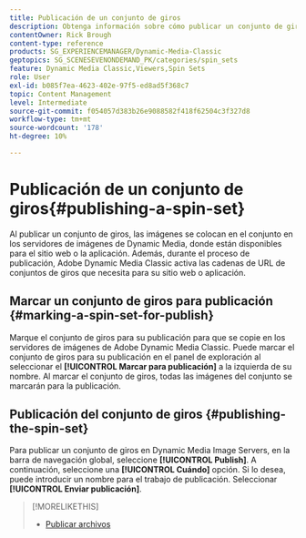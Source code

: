 ```yaml
---
title: Publicación de un conjunto de giros
description: Obtenga información sobre cómo publicar un conjunto de giros desde Adobe Dynamic Media Classic.
contentOwner: Rick Brough
content-type: reference
products: SG_EXPERIENCEMANAGER/Dynamic-Media-Classic
geptopics: SG_SCENESEVENONDEMAND_PK/categories/spin_sets
feature: Dynamic Media Classic,Viewers,Spin Sets
role: User
exl-id: b085f7ea-4623-402e-97f5-ed8ad5f368c7
topic: Content Management
level: Intermediate
source-git-commit: f054057d383b26e9088582f418f62504c3f327d8
workflow-type: tm+mt
source-wordcount: '178'
ht-degree: 10%

---
```


# Publicación de un conjunto de giros{#publishing-a-spin-set}

Al publicar un conjunto de giros, las imágenes se colocan en el conjunto en los servidores de imágenes de Dynamic Media, donde están disponibles para el sitio web o la aplicación. Además, durante el proceso de publicación, Adobe Dynamic Media Classic activa las cadenas de URL de conjuntos de giros que necesita para su sitio web o aplicación.

## Marcar un conjunto de giros para publicación {#marking-a-spin-set-for-publish}

Marque el conjunto de giros para su publicación para que se copie en los servidores de imágenes de Adobe Dynamic Media Classic. Puede marcar el conjunto de giros para su publicación en el panel de exploración al seleccionar el **[!UICONTROL Marcar para publicación]** a la izquierda de su nombre. Al marcar el conjunto de giros, todas las imágenes del conjunto se marcarán para la publicación.

## Publicación del conjunto de giros {#publishing-the-spin-set}

Para publicar un conjunto de giros en Dynamic Media Image Servers, en la barra de navegación global, seleccione **[!UICONTROL Publish]**. A continuación, seleccione una **[!UICONTROL Cuándo]** opción. Si lo desea, puede introducir un nombre para el trabajo de publicación. Seleccionar **[!UICONTROL Enviar publicación]**.

>[!MORELIKETHIS]
>
>* [Publicar archivos](publishing-files.md#publishing_files)
